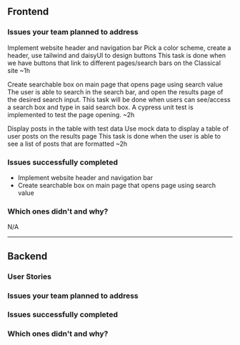 ## **Frontend**

### **Issues your team planned to address**

Implement website header and navigation bar
   Pick a color scheme, create a header, use tailwind and daisyUI to design buttons
   This task is done when we have buttons that link to different pages/search bars on the Classical site
   ~1h

Create searchable box on main page that opens page using search value
   The user is able to search in the search bar, and open the results page of the desired search input.
   This task will be done when users can see/access a search box and type in said search box. A cypress unit test is implemented to test the page opening.
   ~2h

Display posts in the table with test data
   Use mock data to display a table of user posts on the results page
   This task is done when the user is able to see a list of posts that are formatted
   ~2h

### **Issues successfully completed**

- Implement website header and navigation bar
- Create searchable box on main page that opens page using search value

### **Which ones didn't and why?**

N/A

---

## **Backend**

### **User Stories**

### **Issues your team planned to address**

### **Issues successfully completed**

### **Which ones didn't and why?**

